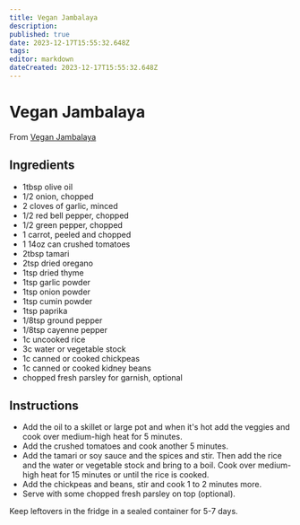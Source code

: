 ```yaml
---
title: Vegan Jambalaya
description: 
published: true
date: 2023-12-17T15:55:32.648Z
tags: 
editor: markdown
dateCreated: 2023-12-17T15:55:32.648Z
---
```


# Vegan Jambalaya

From [Vegan Jambalaya](https://simpleveganblog.com/simple-vegan-jambalaya/)

## Ingredients

* 1tbsp olive oil
* 1/2 onion, chopped
* 2 cloves of garlic, minced
* 1/2 red bell pepper, chopped
* 1/2 green pepper, chopped
* 1 carrot, peeled and chopped
* 1 14oz can crushed tomatoes
* 2tbsp tamari
* 2tsp dried oregano
* 1tsp dried thyme
* 1tsp garlic powder
* 1tsp onion powder
* 1tsp cumin powder
* 1tsp paprika
* 1/8tsp ground pepper
* 1/8tsp cayenne pepper
* 1c uncooked rice
* 3c water or vegetable stock
* 1c canned or cooked chickpeas
* 1c canned or cooked kidney beans
* chopped fresh parsley for garnish, optional

## Instructions

* Add the oil to a skillet or large pot and when it's hot add the veggies and cook over medium-high heat for 5 minutes.
* Add the crushed tomatoes and cook another 5 minutes.
* Add the tamari or soy sauce and the spices and stir. Then add the rice and the water or vegetable stock and bring to a boil. Cook over medium-high heat for 15 minutes or until the rice is cooked.
* Add the chickpeas and beans, stir and cook 1 to 2 minutes more.
* Serve with some chopped fresh parsley on top (optional).

Keep leftovers in the fridge in a sealed container for 5-7 days.
